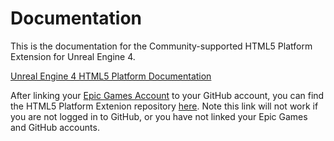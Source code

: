 # Documentation

This is the documentation for the Community-supported HTML5 Platform Extension for Unreal Engine 4.

[Unreal Engine 4 HTML5 Platform Documentation](Platforms/HTML5/HTML5.md)

After linking your [Epic Games Account](https://www.epicgames.com/account/connected) to your GitHub account, you can find the HTML5 Platform Extenion repository [here](https://github.com/UnrealEngineHTML5/UnrealEngine/tree/4.24/Engine/Platforms/HTML5). Note this link will not work if you are not logged in to GitHub, or you have not linked your Epic Games and GitHub accounts.

